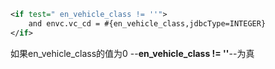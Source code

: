 ```xml
<if test=" en_vehicle_class != ''">
    and envc.vc_cd = #{en_vehicle_class,jdbcType=INTEGER}
</if>
```

如果en_vehicle_class的值为0 --**en_vehicle_class != ''**--为真